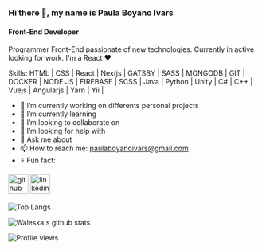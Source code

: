 ### Hi there 👋, my name is Paula Boyano Ivars
#### Front-End Developer 
Programmer Front-End passionate of new technologies. Currently in active looking for work. I'm a React :heart:

Skills: HTML | CSS | React | Nextjs | GATSBY | SASS | MONGODB | GIT | DOCKER | NODE.JS | FIREBASE | SCSS | Java | Python | Unity | C# | C++ | Vuejs | Angularjs | Yarn | Yii | 

- 🔭 I’m currently working on differents personal projects 
- 🌱 I’m currently learning 
- 👯 I’m looking to collaborate on
- 🤔 I’m looking for help with 
- 💬 Ask me about
- 📫 How to reach me: paulaboyanoivars@gmail.com 
- ⚡ Fun fact: 


[<img src='https://cdn.jsdelivr.net/npm/simple-icons@3.0.1/icons/github.svg' alt='github' height='40'>](https://github.com/waleska404)  [<img src='https://cdn.jsdelivr.net/npm/simple-icons@3.0.1/icons/linkedin.svg' alt='linkedin' height='40'>](https://www.linkedin.com/in/paula-boyano-ivars-5248801ab/)  

![Top Langs](https://github-readme-stats.vercel.app/api/top-langs/?username=waleska404)

![Waleska's github stats](https://github-readme-stats.vercel.app/api?username=waleska404&count_private=true&show_icons=true)

![Profile views](https://gpvc.arturio.dev/waleska404) 
